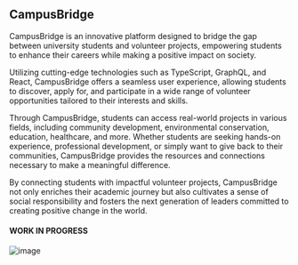 ## CampusBridge

CampusBridge is an innovative platform designed to bridge the gap between university students and volunteer projects, empowering students to enhance their careers while making a positive impact on society.

Utilizing cutting-edge technologies such as TypeScript, GraphQL, and React, CampusBridge offers a seamless user experience, allowing students to discover, apply for, and participate in a wide range of volunteer opportunities tailored to their interests and skills.

Through CampusBridge, students can access real-world projects in various fields, including community development, environmental conservation, education, healthcare, and more. Whether students are seeking hands-on experience, professional development, or simply want to give back to their communities, CampusBridge provides the resources and connections necessary to make a meaningful difference.

By connecting students with impactful volunteer projects, CampusBridge not only enriches their academic journey but also cultivates a sense of social responsibility and fosters the next generation of leaders committed to creating positive change in the world.

#### WORK IN PROGRESS  
![image](https://github.com/Vithor-vbs/CampusBridge-Project/assets/69211568/17ab98a0-a629-4547-a51d-a733b5d1dfef)
